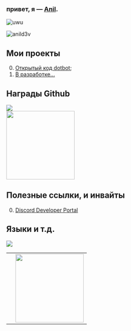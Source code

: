 ### привет, я — [Anil](https://discord.com/users/887303819300577291).
<div align="left"><img alt="uwu"src="https://discord.c99.nl/widget/theme-4/887303819300577291.png"></div>
<p align="left"> <img src="https://komarev.com/ghpvc/?username=anild3v&label=Profile%20views&color=767f8b&style=flat" alt="anild3v" /> </p> 

## Мои проекты

0. [Открытый код dotbot](https://github.com/nowertydev/opendot);
1. [В разработке...](https://www.youtube.com/watch?v=dQw4w9WgXcQ)

## Награды Github

<div align="left"><img src="https://github-profile-trophy.vercel.app/?username=Anild3v&theme=dracula"></div> 
<img height="180em" src="https://github-readme-stats.vercel.app/api?username=Anild3v&show_icons=true&hide_border=true&theme=tokyonight" /> </td>

## Полезные ссылки, и инвайты

0. [Discord Developer Portal](https://discord.dev)

## Языки и т.д.

<div align="left"><img src="https://github-profile-trophy.vercel.app/?username=Whirl21&theme=dracula&count_private=true"></div>

<table width="100%" align="left">
  <tr>
    <td>
 <td> <img height="180em" src="https://github-readme-stats.vercel.app/api/top-langs/?username=Anild3v&show_icons=true&hide_border=true&layout=compact&langs_count=8&theme=tokyonight"/> </td>
  </tr>
 <table>
